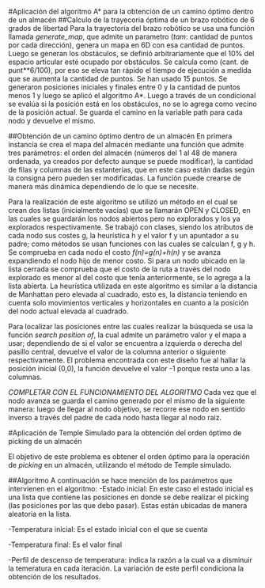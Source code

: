 #Aplicación del algoritmo A* para la obtención de un camino óptimo dentro de un almacén
##Calculo de la trayecoria óptima de un brazo robótico de 6 grados de libertad
Para la trayectoria del brazo robótico se usa una función llamada _generate_map_, que admite un parametro (_tam_: cantidad de puntos por cada dirección), genera un mapa en 6D con esa cantidad de puntos.  Luego se generan los obstáculos, se definió arbitrariamente que el 10% del espacio articular esté ocupado por obstáculos. Se calcula como (cant. de punt**6/100), por eso se eleva tan rápido el tiempo de ejecución a medida que se aumenta la cantidad de puntos. Se han usado 15 puntos.
Se generaron posiciones iniciales y finales entre 0 y la cantidad de puntos menos 1 y luego se aplicó el algoritmo A*. Luego a través de un condicional se evalúa si la posición está en los obstáculos, no se lo agrega como vecino de la posición actual.
Se guarda el camino en la variable path para cada nodo y devuelve el mismo.

##Obtención de un camino óptimo dentro de un almacén
En primera instancia se crea el mapa del almacén mediante una función que admite tres parámetros: el orden del almacén (números del 1 al 48 de manera ordenada, ya creados por defecto aunque se puede modificar), la cantidad de filas y columnas de las estanterías, que en este caso están dadas según la consigna pero pueden ser modificadas. La función puede crearse de manera más dinámica dependiendo de lo que se necesite.

Para la realización de este algoritmo se utilizó un método en el cual se crean dos listas (inicialmente vacías) que se llamarán OPEN y CLOSED, en las cuales se guardarán los nodos abiertos pero no explorados y los ya explorados respectivamente. Se trabajó con clases, siendo los atributos de cada nodo sus costes g, la heurística h y el valor f y un apuntador a su padre; como métodos se usan funciones con las cuales se calculan f, g y h. Se comprueba en cada nodo el costo _f(n)=g(n)+h(n)_ y se avanza expandiendo el nodo hijo de menor costo. Si para un nodo ubicado en la lista cerrada se comprueba que el costo de la ruta a través del nodo explorado es menor al del costo que tenía anteriormente, se lo agrega a la lista abierta. 
La heurística utilizada en este algoritmo es similar a la distancia de Manhattan pero elevada al cuadrado, esto es, la distancia teniendo en cuenta solo movimientos verticales y horizontales en cuanto a la posición del nodo actual elevada al cuadrado.

Para localizar las posiciones entre las cuales realizar la búsqueda se usa la función _search position of_, la cual admite un parámetro valor y el mapa a usar; dependiendo de si el valor se encuentra a izquierda o derecha del pasillo central, devuelve el valor de la columna anterior o siguiente respectivamente. El problema encontrada con este diseño fue al hallar la posición inicial (0,0), la función devuelve el valor -1 porque resta uno a las columnas.

*COMPLETAR CON EL FUNCIONAMIENTO DEL ALGORITMO*
Cada vez que el nodo avanza se guarda el camino generado por el mismo de la siguiente manera: luego de llegar al nodo objetivo, se recorre ese nodo en sentido inverso a través del padre de cada nodo hasta llegar al nodo raiz.  

#Aplicación de Temple Simulado para la obtención del orden óptimo de picking de un almacén

El objetivo de este problema es obtener el orden óptimo para la operación de _picking_ en un almacén, utilizando el método de Temple simulado.

##Algoritmo
A continuación se hace mención de los parámetros que intervienen en el algoritmo:
-Estado inicial: En este caso el estado inicial es una lista que contiene las posiciones en donde se debe realizar el picking (las posiciones por las que debo pasar). Estas están ubicadas de manera aleatoria en la lista.

-Temperatura inicial: Es el estado inicial con el que se cuenta 

-Temperatura final: Es el valor final

-Perfil de descenso de temperatura: indica la razón a la cual va a disminuir la temeratura en cada iteración. La variación de este perfil condiciona la obtención de los resultados.

